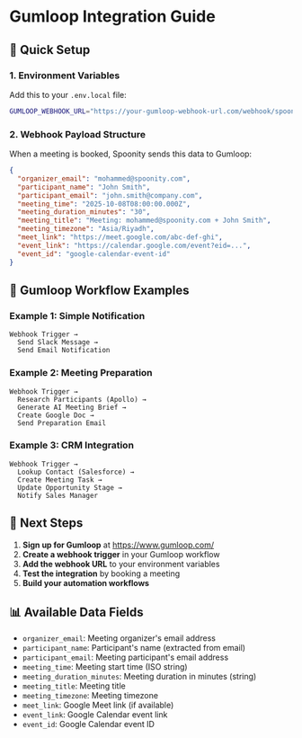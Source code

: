 # Gumloop Integration Guide

## 🚀 Quick Setup

### 1. Environment Variables
Add this to your `.env.local` file:
```bash
GUMLOOP_WEBHOOK_URL="https://your-gumloop-webhook-url.com/webhook/spoonity-meetings"
```

### 2. Webhook Payload Structure
When a meeting is booked, Spoonity sends this data to Gumloop:

```json
{
  "organizer_email": "mohammed@spoonity.com",
  "participant_name": "John Smith",
  "participant_email": "john.smith@company.com",
  "meeting_time": "2025-10-08T08:00:00.000Z",
  "meeting_duration_minutes": "30",
  "meeting_title": "Meeting: mohammed@spoonity.com + John Smith",
  "meeting_timezone": "Asia/Riyadh",
  "meet_link": "https://meet.google.com/abc-def-ghi",
  "event_link": "https://calendar.google.com/event?eid=...",
  "event_id": "google-calendar-event-id"
}
```

## 🔧 Gumloop Workflow Examples

### Example 1: Simple Notification
```
Webhook Trigger → 
  Send Slack Message → 
  Send Email Notification
```

### Example 2: Meeting Preparation
```
Webhook Trigger → 
  Research Participants (Apollo) → 
  Generate AI Meeting Brief → 
  Create Google Doc → 
  Send Preparation Email
```

### Example 3: CRM Integration
```
Webhook Trigger → 
  Lookup Contact (Salesforce) → 
  Create Meeting Task → 
  Update Opportunity Stage → 
  Notify Sales Manager
```

## 🎯 Next Steps

1. **Sign up for Gumloop** at https://www.gumloop.com/
2. **Create a webhook trigger** in your Gumloop workflow
3. **Add the webhook URL** to your environment variables
4. **Test the integration** by booking a meeting
5. **Build your automation workflows**

## 📊 Available Data Fields

- `organizer_email`: Meeting organizer's email address
- `participant_name`: Participant's name (extracted from email)
- `participant_email`: Meeting participant's email address
- `meeting_time`: Meeting start time (ISO string)
- `meeting_duration_minutes`: Meeting duration in minutes (string)
- `meeting_title`: Meeting title
- `meeting_timezone`: Meeting timezone
- `meet_link`: Google Meet link (if available)
- `event_link`: Google Calendar event link
- `event_id`: Google Calendar event ID
